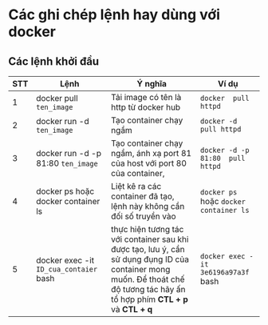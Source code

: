 # Các ghi chép lệnh hay dùng với docker

## Các lệnh khởi đầu

| STT | Lệnh                   | Ý nghĩa                                | Ví dụ                |
|-----|------------------------|--------------|------------------------------------------------|
| 1 | docker pull `ten_image` | Tải image có tên là http từ docker hub | `docker  pull httpd` |
| 2	| docker run  -d `ten_image`| Tạo container chạy ngầm               | `docker -d  pull httpd` |
| 3 | docker run  -d -p 81:80 `ten_image` | Tạo container chạy ngầm, ánh xạ port 81 của host với port 80 của container, | `docker -d -p 81:80  pull httpd`|
| 4 | docker ps hoặc docker container ls | Liệt kê ra các container đã tạo, lệnh này không cần đối số truyền vào | `docker ps` hoặc `docker container ls` |
| 5 | docker exec -it `ID_cua_contaier` bash| thực hiện tương tác với container sau khi được tạo, lưu ý, cần sử dụng đụng ID của  container mong muốn. Để thoát chế độ tương tác hãy ấn tổ hợp phím **CTL + p** và **CTL + q** | `docker exec -it 3e6196a97a3f` bash |  